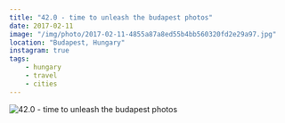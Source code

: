 ```yaml
---
title: "42.0 - time to unleash the budapest photos"
date: 2017-02-11
image: "/img/photo/2017-02-11-4855a87a8ed55b4bb560320fd2e29a97.jpg"
location: "Budapest, Hungary"
instagram: true
tags:
    - hungary
    - travel
    - cities
---
```


![42.0 - time to unleash the budapest photos](/img/photo/2017-02-11-4855a87a8ed55b4bb560320fd2e29a97.jpg)
